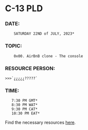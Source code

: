 # C-13 PLD

>
### DATE:
```
	SATURDAY 22ND of JULY, 2023*
```
### TOPIC:
```
	0x00. AirBnB clone - The console
```

### RESOURCE PERSON:
	>>>`¿¿¿¿¿?????`

### TIME:
```
   7:30 PM GMT*
   8:30 PM WAT*
   9:30 PM CAT*
   10:30 PM EAT*
```

Find the necessary resources [here](https://github.com/XimeonLeo/DLP/blob/main/Test_0.md).
>
